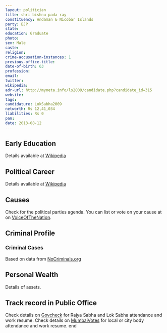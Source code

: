 ```yaml
---
layout: politician
title: shri bishnu pada ray
constituency: Andaman & Nicobar Islands 
party: BJP
state: 
education: Graduate
photo: 
sex: Male
caste: 
religion: 
crime-accusation-instances: 1
previous-office-title: 
date-of-birth: 63
profession: 
email: 
twitter: 
wikipedia: 
adr-url: http://myneta.info/ls2009/candidate.php?candidate_id=315
website: 
tags: 
candidature: LokSabha2009
networth: Rs 12,41,034
liabilities: Rs 0
pan: 
date: 2013-08-12
---
```


## Early Education
Details available at [Wikipedia](http://www.wikipedia.org/wiki/)

## Political Career
Details available at [Wikipedia](http://www.wikipedia.org/wiki/)

## Causes 
Check for the political parties agenda. You can list or vote on your cause at on [VoiceOfTheNation](http://www.voiceofthenation.org).

## Criminal Profile

### Criminal Cases
Based on data from [NoCriminals.org](http://www.nocriminals.org)

## Personal Wealth
Details of assets.

## Track record in Public Office
Check details on [Govcheck](http://www.govcheck.org) for Rajya Sabha and Lok Sabha attendance and work resume. Check details on [MumbaiVotes](http://www.mumbaivotes.org) for local or city body attendance and work resume.
	end
